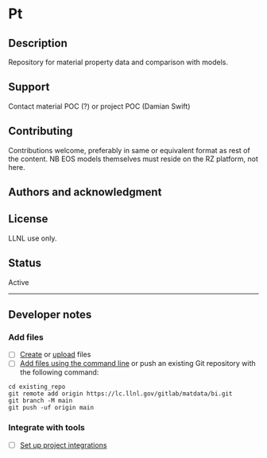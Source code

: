 # Pt

## Description
Repository for material property data and comparison with models.

## Support
Contact material POC (?) or project POC (Damian Swift)

## Contributing
Contributions welcome, preferably in same or equivalent format as rest of the content.
NB EOS models themselves must reside on the RZ platform, not here.

## Authors and acknowledgment

## License
LLNL use only.

## Status
Active

***

## Developer notes

### Add files

- [ ] [Create](https://docs.gitlab.com/ee/user/project/repository/web_editor.html#create-a-file) or [upload](https://docs.gitlab.com/ee/user/project/repository/web_editor.html#upload-a-file) files
- [ ] [Add files using the command line](https://docs.gitlab.com/ee/gitlab-basics/add-file.html#add-a-file-using-the-command-line) or push an existing Git repository with the following command:

```
cd existing_repo
git remote add origin https://lc.llnl.gov/gitlab/matdata/bi.git
git branch -M main
git push -uf origin main
```

### Integrate with tools

- [ ] [Set up project integrations](https://lc.llnl.gov/gitlab/matdata/bi/-/settings/integrations)
